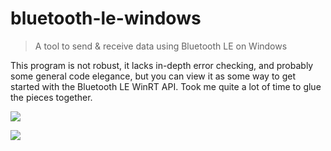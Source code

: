 # bluetooth-le-windows
> A tool to send & receive data using Bluetooth LE on Windows

 This program is not robust, it lacks in-depth error checking, and probably some general code elegance, but you can view it as some way to get started with the Bluetooth LE WinRT API.
 Took me quite a lot of time to glue the pieces together.

 ![](https://i.imgur.com/HZAyjBN.png)  


![](https://i.imgur.com/PDDcS6d.jpg)
